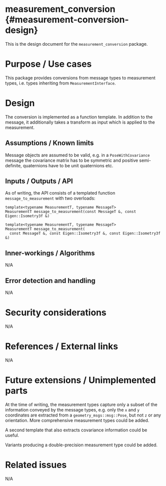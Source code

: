 measurement_conversion {#measurement-conversion-design}
===========

This is the design document for the `measurement_conversion` package.


# Purpose / Use cases
<!-- Required -->
This package provides conversions from message types to measurement types, i.e. types inheriting from `MeasurementInterface`.

# Design
<!-- Required -->
The conversion is implemented as a function template. In addition to the message, it additionally takes a transform as input which is applied to the measurement.


## Assumptions / Known limits
Message objects are assumed to be valid, e.g. in a `PoseWithCovariance` message the covariance matrix has to be symmetric and positive semi-definite, quaternions have to be unit quaternions etc.


## Inputs / Outputs / API
<!-- Required -->
<!-- Things to consider:
    - How do you use the package / API? -->
As of writing, the API consists of a templated function `message_to_measurement` with two overloads:

```
template<typename MeasurementT, typename MessageT>
MeasurementT message_to_measurement(const MessageT &, const Eigen::Isometry3f &)

template<typename MeasurementT, typename MessageT>
MeasurementT message_to_measurement(
  const MessageT &, const Eigen::Isometry3f &, const Eigen::Isometry3f &)
```


## Inner-workings / Algorithms
<!-- If applicable -->
N/A


## Error detection and handling
<!-- Required -->
N/A


# Security considerations
<!-- Required -->
N/A


# References / External links
<!-- Optional -->
N/A


# Future extensions / Unimplemented parts
At the time of writing, the measurement types capture only a subset of the information conveyed by the message types, e.g. only the `x` and `y` coordinates are extracted from a `geometry_msgs::msg::Pose`, but not `z` or any orientation. More comprehensive measurement types could be added.

A second template that also extracts covariance information could be useful.

Variants producing a double-precision measurement type could be added.


# Related issues
<!-- Required -->
N/A
